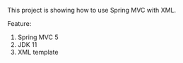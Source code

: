 This project is showing how to use Spring MVC with XML.

Feature:
1) Spring MVC 5
2) JDK 11
3) XML template